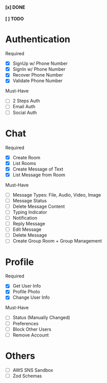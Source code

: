 #### [x] DONE

#### [ ] TODO

# Authentication

Required

- [x] SignUp w/ Phone Number
- [x] SignIn w/ Phone Number
- [x] Recover Phone Number
- [x] Validate Phone Number

Must-Have

- [ ] 2 Steps Auth
- [ ] Email Auth
- [ ] Social Auth

# Chat

Required

- [x] Create Room
- [x] List Rooms
- [x] Create Message of Text
- [x] List Message from Room

Must-Have

- [ ] Message Types: File, Audio, Video, Image
- [ ] Message Status
- [ ] Delete Message Content
- [ ] Typing Indicator
- [ ] Notification
- [ ] Reply Message
- [ ] Edit Message
- [ ] Delete Message
- [ ] Create Group Room + Group Management

# Profile

Required

- [x] Get User Info
- [x] Profile Photo
- [x] Change User Info

Must-Have

- [ ] Status (Manually Changed)
- [ ] Preferences
- [ ] Block Other Users
- [ ] Remove Account

# Others

- [ ] AWS SNS Sandbox
- [ ] Zod Schemas
